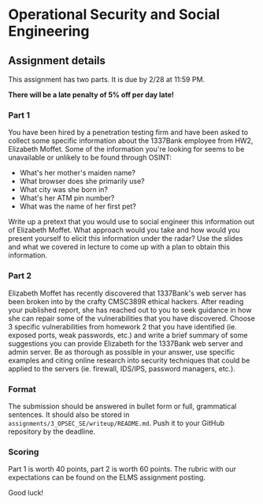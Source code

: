 # Operational Security and Social Engineering

## Assignment details

This assignment has two parts. It is due by 2/28 at 11:59 PM.

**There will be a late penalty of 5% off per day late!**

### Part 1

You have been hired by a penetration testing firm and have been asked to collect some specific information about the 1337Bank employee from HW2, Elizabeth Moffet. Some of the information you're looking for seems to be unavailable or unlikely to be found through OSINT:

- What's her mother's maiden name?
- What browser does she primarily use?
- What city was she born in?
- What's her ATM pin number?
- What was the name of her first pet?

Write up a pretext that you would use to social engineer this information out of Elizabeth Moffet. What approach would you take and how would you present yourself to elicit this information under the radar? Use the slides and what we covered in lecture to come up with a plan to obtain this information.

### Part 2

Elizabeth Moffet has recently discovered that 1337Bank's web server has been broken into by the crafty CMSC389R ethical hackers. After reading your published report, she has reached out to you to seek guidance in how she can repair some of the vulnerabilities that you have discovered.
Choose 3 specific vulnerabilities from homework 2 that you have identified (ie. exposed ports, weak passwords, etc.) and write a brief summary of some suggestions you can provide Elizabeth for the 1337Bank web server and admin server. Be as thorough as possible in your answer, use specific examples and citing online research into security techniques that could be applied to the servers (ie. firewall, IDS/IPS, password managers, etc.).

### Format

The submission should be answered in bullet form or full, grammatical sentences. It should also be stored in `assignments/3_OPSEC_SE/writeup/README.md`. Push it to your GitHub repository by the deadline.

### Scoring

Part 1 is worth 40 points, part 2 is worth 60 points. The rubric with our expectations can be found on the ELMS assignment posting.

Good luck!